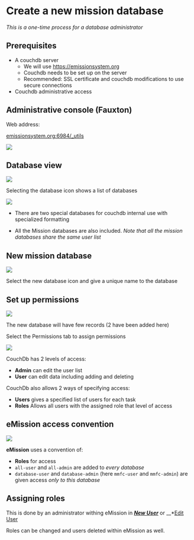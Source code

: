 # Create a new mission database

*This is a one-time process for a database administrator*

## Prerequisites

* A couchdb server
   * We will use https://emissionsystem.org
   * Couchdb needs to be set up on the server
   * Recommended: SSL certificate and couchdb modifications to use secure connections
* Couchdb administrative access

## Administrative console (Fauxton)

Web address: 

[emissionsystem.org:6984/_utils](https://emissionsystem.org:6984/_utils)

![](/images/fauxton0.png)

## Database view

![](/images/fauxton1.png)

Selecting the database icon shows a list of databases

![](/images/fauxton2.png)

* There are two special databases for couchdb internal use with specialized formatting

* All the Mission databases are also included. *Note that all the mission databases share the same user list*

## New mission database

![](/images/fauxton3.png)

Select the new database icon and give a unique name to the database

## Set up permissions

![](../images/fauxton4.png)

The new database will have few records (2 have been added here)

Select the Permissions tab to assign permissions

![](/images/fauxton5.png)

CouchDb has 2 levels of access:

* __Admin__ can edit the user list
* __User__ can edit data including adding and deleting

CouchDb also allows 2 ways of specifying access:

* __Users__ gives a specified list of users for each task
* __Roles__ Allows all users with the assigned role that level of access

## eMission access convention

![](/images/fauxton5.png)

__eMission__ uses a convention of:

* __Roles__ for access
* `all-user` and `all-admin` are added to *every database*
* `database-user` and `database-admin` (here `mmfc-user` and `mmfc-admin`) are given access *only to this database*

## Assigning roles

This is done by an administrator withing eMission in __*[New User](/help/UserNew.md)*__ or __*[Edit User](/help/UserEdit.md)

Roles can be changed and users deleted within eMission as well.



